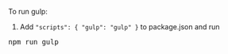 To run gulp:
1. Add <code>"scripts": { "gulp": "gulp" }</code> to package.json and run
<pre>npm run gulp</pre>
